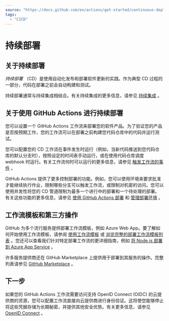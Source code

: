 ```yaml
---
source: "https://docs.github.com/en/actions/get-started/continuous-deployment"
tags:
  - "CICD"
---
```

# 持续部署

## 关于持续部署

*持续部署* （CD）是使用自动化发布和部署软件更新的实践。作为典型 CD 过程的一部分，代码在部署之前会自动构建和测试。

持续部署通常与持续集成相结合。有关持续集成的更多信息，请参见 [持续集成](https://docs.github.com/en/actions/automating-builds-and-tests/about-continuous-integration) 。

## 关于使用 GitHub Actions 进行持续部署

您可以设置一个 GitHub Actions 工作流来部署您的软件产品。为了验证您的产品是否按预期工作，您的工作流可以在部署之前构建您代码仓库中的代码并运行测试。

您可以配置您的 CD 工作流在事件发生时运行（例如，当新代码推送到您代码仓库的默认分支时），按照设定的时间表手动运行，或在使用代码仓库调度 webhook 时运行。有关工作流何时可以运行的更多信息，请参见 [触发工作流的事件](https://docs.github.com/en/actions/using-workflows/events-that-trigger-workflows) 。

GitHub Actions 提供了更多控制部署的功能。例如，您可以使用环境来要求批准才能继续执行作业，限制哪些分支可以触发工作流，或限制对机密的访问。您可以使用并发性将您的 CD 管道限制为最多一个进行中的部署和一个待处理的部署。有关这些功能的更多信息，请参见 [使用 GitHub Actions 部署](https://docs.github.com/en/actions/deployment/about-deployments/deploying-with-github-actions) 和 [管理部署环境](https://docs.github.com/en/actions/deployment/targeting-different-environments/managing-environments-for-deployment) 。

## 工作流模板和第三方操作

GitHub 为多个流行服务提供部署工作流模板，例如 Azure Web App。要了解如何开始使用工作流模板，请参阅 [使用工作流模板](https://docs.github.com/en/actions/learn-github-actions/using-starter-workflows) 或 [浏览完整的部署工作流模板列表](https://github.com/actions/starter-workflows/tree/main/deployments) 。您还可以查看我们针对特定部署工作流的更详细指南，例如 [将 Node.js 部署到 Azure App Service](https://docs.github.com/en/actions/deployment/deploying-to-your-cloud-provider/deploying-to-azure/deploying-nodejs-to-azure-app-service) 。

许多服务提供商还在 GitHub Marketplace 上提供用于部署到其服务的操作。完整列表请参见 [GitHub Marketplace](https://github.com/marketplace?category=deployment&type=actions) 。

## 下一步

如果您的 GitHub Actions 工作流需要访问支持 OpenID Connect (OIDC) 的云提供商的资源，您可以配置工作流直接向云提供商进行身份验证。这将使您能够停止将这些凭据存储为长期秘密，并提供其他安全优势。有关更多信息，请参见 [OpenID Connect](https://docs.github.com/en/actions/deployment/security-hardening-your-deployments/about-security-hardening-with-openid-connect) 。
